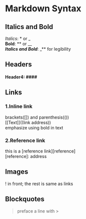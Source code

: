 # Markdown Syntax

## Italics and Bold<br> 
_Italics_: * or _<br> 
**Bold**: ** or __<br> 
**_Italics and Bold_**: _** for legibility<br> 
## Headers<br>
#### Header4: ####<br>
## Links<br>
### 1.Inline link<br>
brackets([]) and parenthesis(())<br>
[[Text]]((link address))<br>
emphasize using bold in text<br>
### 2.Reference link<br>
this is a [reference link][reference]<br>
[reference]: address<br>
## Images<br> 
! in front; the rest is same as links <br>
## Blockquotes<br>
>preface a line with ><br>
